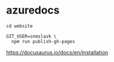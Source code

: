 # azuredocs

    cd website

    GIT_USER=snmslavk \
      npm run publish-gh-pages


https://docusaurus.io/docs/en/installation
